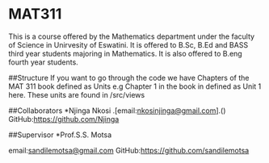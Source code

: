 # MAT311 
This is a course offered by the Mathematics department under the faculty of Science in Unirvesity of Eswatini.
It is offered to B.Sc, B.Ed and BASS third year students majoring in Mathematics. It is also offered to B.eng
fourth year students. 

##Structure
If you want to go through the code we have Chapters of the MAT 311 book defined as Units e.g Chapter 1 in the 
book in defined as Unit 1 here. These units are found in /src/views

##Collaborators
*Njinga Nkosi .[email:nkosinjinga@gmail.com].()
GitHub:https://github.com/Njinga


##Supervisor
*Prof.S.S. Motsa 

email:sandilemotsa@gmail.com
GitHub:https://github.com/sandilemotsa
